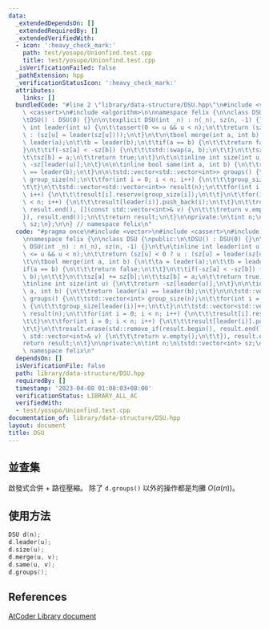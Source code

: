 ```yaml
---
data:
  _extendedDependsOn: []
  _extendedRequiredBy: []
  _extendedVerifiedWith:
  - icon: ':heavy_check_mark:'
    path: test/yosupo/Unionfind.test.cpp
    title: test/yosupo/Unionfind.test.cpp
  _isVerificationFailed: false
  _pathExtension: hpp
  _verificationStatusIcon: ':heavy_check_mark:'
  attributes:
    links: []
  bundledCode: "#line 2 \"library/data-structure/DSU.hpp\"\n#include <vector>\n#include\
    \ <cassert>\n#include <algorithm>\n\nnamespace felix {\n\nclass DSU {\npublic:\n\
    \tDSU() : DSU(0) {}\n\n\texplicit DSU(int _n) : n(_n), sz(n, -1) {}\n\t\n\tinline\
    \ int leader(int u) {\n\t\tassert(0 <= u && u < n);\n\t\treturn (sz[u] < 0 ? u\
    \ : (sz[u] = leader(sz[u])));\n\t}\n\t\n\tbool merge(int a, int b) {\n\t\ta =\
    \ leader(a);\n\t\tb = leader(b);\n\t\tif(a == b) {\n\t\t\treturn false;\n\t\t\
    }\n\t\tif(-sz[a] < -sz[b]) {\n\t\t\tstd::swap(a, b);\n\t\t}\n\t\tsz[a] += sz[b];\n\
    \t\tsz[b] = a;\n\t\treturn true;\n\t}\n\t\n\tinline int size(int u) {\n\t\treturn\
    \ -sz[leader(u)];\n\t}\n\n\tinline bool same(int a, int b) {\n\t\treturn leader(a)\
    \ == leader(b);\n\t}\n\n\tstd::vector<std::vector<int>> groups() {\n\t\tstd::vector<int>\
    \ group_size(n);\n\t\tfor(int i = 0; i < n; i++) {\n\t\t\tgroup_size[leader(i)]++;\n\
    \t\t}\n\t\tstd::vector<std::vector<int>> result(n);\n\t\tfor(int i = 0; i < n;\
    \ i++) {\n\t\t\tresult[i].reserve(group_size[i]);\n\t\t}\n\t\tfor(int i = 0; i\
    \ < n; i++) {\n\t\t\tresult[leader(i)].push_back(i);\n\t\t}\n\t\tresult.erase(std::remove_if(result.begin(),\
    \ result.end(), [](const std::vector<int>& v) {\n\t\t\treturn v.empty();\n\t\t\
    }), result.end());\n\t\treturn result;\n\t}\n\nprivate:\n\tint n;\n\tstd::vector<int>\
    \ sz;\n};\n\n} // namespace felix\n"
  code: "#pragma once\n#include <vector>\n#include <cassert>\n#include <algorithm>\n\
    \nnamespace felix {\n\nclass DSU {\npublic:\n\tDSU() : DSU(0) {}\n\n\texplicit\
    \ DSU(int _n) : n(_n), sz(n, -1) {}\n\t\n\tinline int leader(int u) {\n\t\tassert(0\
    \ <= u && u < n);\n\t\treturn (sz[u] < 0 ? u : (sz[u] = leader(sz[u])));\n\t}\n\
    \t\n\tbool merge(int a, int b) {\n\t\ta = leader(a);\n\t\tb = leader(b);\n\t\t\
    if(a == b) {\n\t\t\treturn false;\n\t\t}\n\t\tif(-sz[a] < -sz[b]) {\n\t\t\tstd::swap(a,\
    \ b);\n\t\t}\n\t\tsz[a] += sz[b];\n\t\tsz[b] = a;\n\t\treturn true;\n\t}\n\t\n\
    \tinline int size(int u) {\n\t\treturn -sz[leader(u)];\n\t}\n\n\tinline bool same(int\
    \ a, int b) {\n\t\treturn leader(a) == leader(b);\n\t}\n\n\tstd::vector<std::vector<int>>\
    \ groups() {\n\t\tstd::vector<int> group_size(n);\n\t\tfor(int i = 0; i < n; i++)\
    \ {\n\t\t\tgroup_size[leader(i)]++;\n\t\t}\n\t\tstd::vector<std::vector<int>>\
    \ result(n);\n\t\tfor(int i = 0; i < n; i++) {\n\t\t\tresult[i].reserve(group_size[i]);\n\
    \t\t}\n\t\tfor(int i = 0; i < n; i++) {\n\t\t\tresult[leader(i)].push_back(i);\n\
    \t\t}\n\t\tresult.erase(std::remove_if(result.begin(), result.end(), [](const\
    \ std::vector<int>& v) {\n\t\t\treturn v.empty();\n\t\t}), result.end());\n\t\t\
    return result;\n\t}\n\nprivate:\n\tint n;\n\tstd::vector<int> sz;\n};\n\n} //\
    \ namespace felix\n"
  dependsOn: []
  isVerificationFile: false
  path: library/data-structure/DSU.hpp
  requiredBy: []
  timestamp: '2023-04-08 01:08:03+08:00'
  verificationStatus: LIBRARY_ALL_AC
  verifiedWith:
  - test/yosupo/Unionfind.test.cpp
documentation_of: library/data-structure/DSU.hpp
layout: document
title: DSU
---
```


## 並查集

啟發式合併 + 路徑壓縮。
除了 `d.groups()` 以外的操作都是均攤 $O(\alpha(n))$。

## 使用方法
```cpp
DSU d(n);
d.leader(u);
d.size(u);
d.merge(u, v);
d.same(u, v);
d.groups();
```

## References
[AtCoder Library document](https://atcoder.github.io/ac-library/production/document_en/dsu.html)
